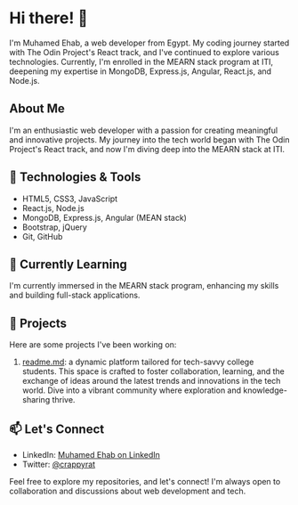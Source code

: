 # Hi there! 👋

I'm Muhamed Ehab, a web developer from Egypt. My coding journey started with The Odin Project's React track, and I've continued to explore various technologies. Currently, I'm enrolled in the MEARN stack program at ITI, deepening my expertise in MongoDB, Express.js, Angular, React.js, and Node.js.

## About Me

I'm an enthusiastic web developer with a passion for creating meaningful and innovative projects. My journey into the tech world began with The Odin Project's React track, and now I'm diving deep into the MEARN stack at ITI.

## 🔧 Technologies & Tools

- HTML5, CSS3, JavaScript
- React.js, Node.js
- MongoDB, Express.js, Angular (MEAN stack)
- Bootstrap, jQuery
- Git, GitHub

## 🌱 Currently Learning

I'm currently immersed in the MEARN stack program, enhancing my skills and building full-stack applications.

## 🚀 Projects

Here are some projects I've been working on:

1. [readme.md](https://github.com/m-ehab2/readme): a dynamic platform tailored for tech-savvy college students. This space is crafted to foster collaboration, learning, and the exchange of ideas around the latest trends and innovations in the tech world. Dive into a vibrant community where exploration and knowledge-sharing thrive.

## 📫 Let's Connect

- LinkedIn: [Muhamed Ehab on LinkedIn](https://www.linkedin.com/in/muhamed-ehab-9624852a4/)
- Twitter: [@crappyrat](https://twitter.com/crappyrat)

Feel free to explore my repositories, and let's connect! I'm always open to collaboration and discussions about web development and tech.
